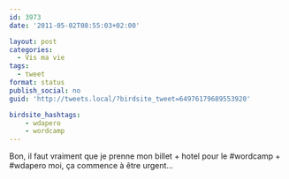 ```yaml
---
id: 3973
date: '2011-05-02T08:55:03+02:00'

layout: post
categories:
  - Vis ma vie
tags:
  - tweet
format: status
publish_social: no
guid: 'http://tweets.local/?birdsite_tweet=64976179689553920'

birdsite_hashtags:
    - wdapero
    - wordcamp
---
```


Bon, il faut vraiment que je prenne mon billet + hotel pour le #wordcamp + #wdapero moi, ça commence à être urgent…